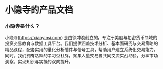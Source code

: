 # 小隐寺的产品文档

### 小隐寺是什么？
小隐寺(https://xiaoyinsi.com)  是由徐冲浪创立的，专注于美股与加密货币领域的投资交易教育与数据工具平台。我们提供涵盖技术分析、基本面研究与交易策略的精品课程，配套实用的量化分析插件与信号工具，帮助用户建立系统化交易能力。同时，我们拥有活跃的学习型社群，聚集大量交易者共同交流实战经验，分享市场洞察，实现知识与实操的双向提升。
